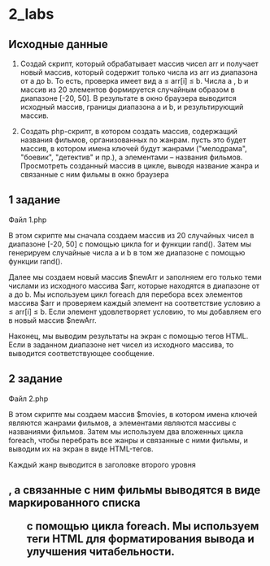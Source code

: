 # 2_labs

## Исходные данные

1. Создай скрипт, который обрабатывает массив чисел arr и получает новый массив, который содержит только числа из arr из диапазона от a до b. То есть, проверка имеет вид a ≤ arr[i] ≤ b.
Числа a , b и массив из 20 элементов формируется случайным образом в диапазоне [-20, 50]. В результате в окно браузера выводится исходный массив, границы диапазона a и b, и результирующий массив.

2. Cоздать php-скрипт, в котором создать массив, содержащий названия фильмов, организованных по жанрам. пусть это будет массив, в котором имена ключей будут жанрами ("мелодрама", "боевик", "детектив" и пр.), а элементами – названия фильмов. Просмотреть созданный массив в цикле, выводя название жанра и связанные с ним фильмы в окно браузера

## 1 задание

Файл 1.php

В этом скрипте мы сначала создаем массив из 20 случайных чисел в диапазоне [-20, 50] с помощью цикла for и функции rand(). Затем мы генерируем случайные числа a и b в том же диапазоне с помощью функции rand().

Далее мы создаем новый массив $newArr и заполняем его только теми числами из исходного массива $arr, которые находятся в диапазоне от a до b. Мы используем цикл foreach для перебора всех элементов массива $arr и проверяем каждый элемент на соответствие условию a ≤ arr[i] ≤ b. Если элемент удовлетворяет условию, то мы добавляем его в новый массив $newArr.

Наконец, мы выводим результаты на экран с помощью тегов HTML. Если в заданном диапазоне нет чисел из исходного массива, то выводится соответствующее сообщение.

## 2 задание

Файл 2.php

В этом скрипте мы создаем массив $movies, в котором имена ключей являются жанрами фильмов, а элементами являются массивы с названиями фильмов. Затем мы используем два вложенных цикла foreach, чтобы перебрать все жанры и связанные с ними фильмы, и выводим их на экран в виде HTML-тегов.

Каждый жанр выводится в заголовке второго уровня <h2>, а связанные с ним фильмы выводятся в виде маркированного списка <ul> с помощью цикла foreach. Мы используем теги HTML для форматирования вывода и улучшения читабельности.